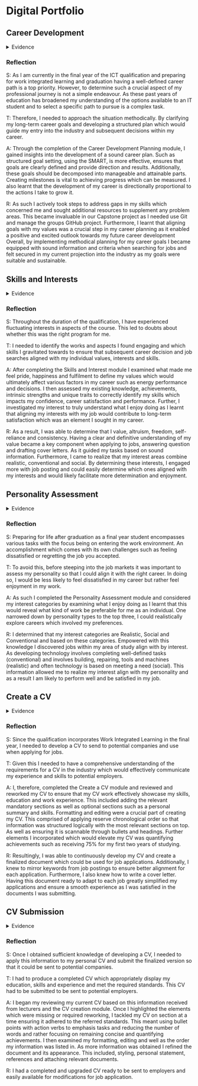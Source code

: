 # Digital Portfolio
## Career Development

<details>
<summary>Evidence</summary>
  
 ![1_Career Dev](https://github.com/user-attachments/assets/ff5139dd-051f-4762-b09a-faca8ea39564)



</details>

### Reflection

S: As I am currently in the final year of the ICT qualification and preparing for work integrated learning and graduation having a well-defined career path is a top priority. However, to determine such a crucial aspect of my professional journey is not a simple endeavour. As these past years of education has broadened my understanding of the options available to an IT student and to select a specific path to pursue is a complex task.

T: Therefore, I needed to approach the situation methodically. By clarifying my long-term career goals and developing a structured plan which would guide my entry into the industry and subsequent decisions within my career.

A: Through the completion of the Career Development Planning module, I gained insights into the development of a sound career plan.
Such as structured goal setting, using the SMART, is more effective, ensures that goals are clearly defined and provide direction and results. Additionally, these goals should be decomposed into manageable and attainable parts. Creating milestones is vital to achieving progress which can be measured. I also learnt that the development of my career is directionally proportional to the actions I take to grow it.

R: As such I actively took steps to address gaps in my skills which concerned me and sought additional resources to supplement any problem areas. This became invaluable in our Capstone project as I needed use Git and manage the groups GitHub project.
Furthermore, I learnt that aligning goals with my values was a crucial step in my career planning as it enabled a positive and excited outlook towards my future career development
Overall, by implementing methodical planning for my career goals I became equipped with sound information and criteria when searching for jobs and felt secured in my current projection into the industry as my goals were suitable and sustainable.


## Skills and Interests

<details>
<summary>Evidence</summary>
  
![2_Skills and Int](https://github.com/user-attachments/assets/e6c29723-f385-47fe-a2f1-30b4a7548bef)


</details>

### Reflection

S: Throughout the duration of the qualification, I have experienced fluctuating interests in aspects of the course. This led to doubts about whether this was the right program for me.

T: I needed to identify the works and aspects I found engaging and which skills I gravitated towards to ensure that subsequent career decision and job searches aligned with my individual values, interests and skills.

A: After completing the Skills and Interest module I examined what made me feel pride, happiness and fulfilment to define my values which would ultimately affect various factors in my career such as energy performance and decisions. I then assessed my existing knowledge, achievements, intrinsic strengths and unique traits to correctly identify my skills which impacts my confidence, career satisfaction and performance. Further, I investigated my interest to truly understand what I enjoy doing as I learnt that aligning my interests with my job would contribute to long-term satisfaction which was an element I sought in my career.

R: As a result, I was able to determine that I value, altruism, freedom, self-reliance and consistency. Having a clear and definitive understanding of my value became a key component when applying to jobs, answering question and drafting cover letters. As it guided my tasks based on sound information. Furthermore, I came to realize that my interest areas combine realistic, conventional and social. By determining these interests, I engaged more with job posting and could easily determine which ones aligned with my interests and would likely facilitate more determination and enjoyment. 


## Personality Assessment

<details>
<summary>Evidence</summary>
  
![3_Personality Assessment](https://github.com/user-attachments/assets/20781667-bdf1-422b-ac4e-b63c1c5617c7)


</details>

### Reflection

S: Preparing for life after graduation as a final year student encompasses various tasks with the focus being on entering the work environment. An accomplishment which comes with its own challenges such as feeling dissatisfied or regretting the job you accepted.

T: To avoid this, before steeping into the job markets it was important to assess my personality so that I could align it with the right career. In doing so, I would be less likely to feel dissatisfied in my career but rather feel enjoyment in my work.

A: As such I completed the Personality Assessment module and considered my interest categories by examining what I enjoy doing as I learnt that this would reveal what kind of work be preferable for me as an individual.
One narrowed down by personality types to the top three, I could realistically explore careers which involved my preferences.

R: I determined that my interest categories are Realistic, Social and Conventional and based on these categories. Empowered with this knowledge I discovered jobs within my area of study align with by interest. As developing technology involves completing well-defined tasks (conventional) and involves building, repairing, tools and machines (realistic) and often technology is based on meeting a need (social). This information allowed me to realize my interest align with my personality and as a result I am likely to perform well and be satisfied in my job.


## Create a CV

<details>
<summary>Evidence</summary>
  
![4_Create a CV](https://github.com/user-attachments/assets/11e7340d-57ae-4d04-8b96-9a26576fcf70)


</details>

### Reflection

S: Since the qualification incorporates Work Integrated Learning in the final year, I needed to develop a CV to send to potential companies and use when applying for jobs.

T: Given this I needed to have a comprehensive understanding of the requirements for a CV in the industry which would effectively communicate my experience and skills to potential employers.

A: I, therefore, completed the Create a CV module and reviewed and reworked my CV to ensure that my CV work effectively showcase my skills, education and work experience. This included adding the relevant mandatory sections as well as optional sections such as a personal summary and skills.
Formatting and editing were a crucial part of creating my CV. This comprised of applying reserve chronological order so that information was structured logically with the most relevant sections on top. As well as ensuring it is scannable through bullets and headings. 
Further elements I incorporated which would elevate my CV was quantifying achievements such as receiving 75% for my first two years of studying.

R: Resultingly, I was able to continuously develop my CV and create a finalized document which could be used for job applications. Additionally, I knew to mirror keywords from job postings to ensure better alignment for each application. Furthermore, I also knew how to write a cover letter. Having this document ready to adapt to each job greatly simplified my applications and ensure a smooth experience as I was satisfied in the documents I was submitting.


## CV Submission
<details>
<summary>Evidence</summary>
  
![5_CV Sub](https://github.com/user-attachments/assets/7760ae96-7f17-439b-ae0a-3b06dda18c83)


</details>

### Reflection

S: Once I obtained sufficient knowledge of developing a CV, I needed to apply this information to my personal CV and submit the finalized version so that it could be sent to potential companies.

T: I had to produce a completed CV which appropriately display my education, skills and experience and met the required standards. This CV had to be submitted to be sent to potential employers.

A: I began my reviewing my current CV based on this information received from lecturers and the CV creation module. Once I highlighted the elements which were missing or required reworking, I tackled my CV on section at a time ensuring it adhered to the referred standards. This meant using bullet points with action verbs to emphasis tasks and reducing the number of words and rather focusing on remaining concise and quantifying achievements. I then examined my formatting, editing and well as the order my information was listed in. As more information was obtained I refined the document and its appearance. This included, styling, personal statement, references and attaching relevant documents.

R: I had a completed and upgraded CV ready to be sent to employers and easily available for modifications for job application.



